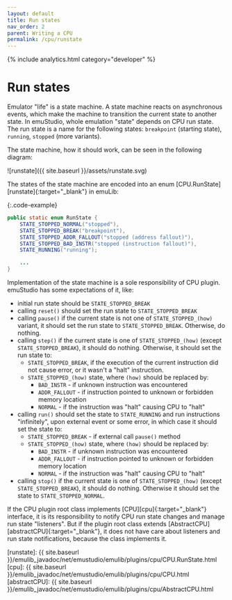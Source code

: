 ```yaml
---
layout: default
title: Run states
nav_order: 2
parent: Writing a CPU
permalink: /cpu/runstate
---
```


{% include analytics.html category="developer" %}

# Run states

Emulator "life" is a state machine. A state machine reacts on asynchronous events, which make the machine to transition the current state to another state. In emuStudio, whole emulation "state" depends on CPU run state. The run state is a name for the following states: `breakpoint` (starting state), `running`, `stopped` (more variants).

The state machine, how it should work, can be seen in the following diagram:

![runstate]({{ site.baseurl }}/assets/runstate.svg)

The states of the state machine are encoded into an enum [CPU.RunState][runstate]{:target="_blank"} in emuLib:

{:.code-example}
```java
public static enum RunState {
    STATE_STOPPED_NORMAL("stopped"),
    STATE_STOPPED_BREAK("breakpoint"),
    STATE_STOPPED_ADDR_FALLOUT("stopped (address fallout)"),
    STATE_STOPPED_BAD_INSTR("stopped (instruction fallout)"),
    STATE_RUNNING("running");

    ...
}
```

Implementation of the state machine is a sole responsibility of CPU plugin. emuStudio has some expectations of it, like:

- initial run state should be `STATE_STOPPED_BREAK`
- calling `reset()` should set the run state to `STATE_STOPPED_BREAK`
- calling `pause()` if the current state is not one of `STATE_STOPPED_(how)` variant, it should set the run state to `STATE_STOPPED_BREAK`. Otherwise, do nothing.
- calling `step()` if the current state is one of `STATE_STOPPED_(how)` (except `STATE_STOPPED_BREAK`), it should do nothing. Otherwise, it should set the run state to:
    - `STATE_STOPPED_BREAK`, if the execution of the current instruction did not cause error, or it wasn't a "halt" instruction.
    - `STATE_STOPPED_(how)` state, where `(how)` should be replaced by:
        - `BAD_INSTR` - if unknown instruction was encountered
        - `ADDR_FALLOUT` - if instruction pointed to unknown or forbidden memory location
        - `NORMAL` - if the instruction was "halt" causing CPU to "halt" 
- calling `run()` should set the state to `STATE_RUNNING` and run instructions "infinitely", upon external event or some error, in which case it should set the state to:
    - `STATE_STOPPED_BREAK` - if external call `pause()` method
    - `STATE_STOPPED_(how)` state, where `(how)` should be replaced by:
        - `BAD_INSTR` - if unknown instruction was encountered
        - `ADDR_FALLOUT` - if instruction pointed to unknown or forbidden memory location
        - `NORMAL` - if the instruction was "halt" causing CPU to "halt"
- calling `stop()` if the current state is one of `STATE_STOPPED_(how)` (except `STATE_STOPPED_BREAK`), it should do nothing. Otherwise it should set the state to `STATE_STOPPED_NORMAL`.


If the CPU plugin root class implements [CPU][cpu]{:target="_blank"} interface, it is its responsibility to notify CPU run state changes and manage run state "listeners". But if the plugin root class extends [AbstractCPU][abstractCPU]{:target="_blank"}, it does not have care about listeners and run state notifications, because the class implements it. 



[runstate]: {{ site.baseurl }}/emulib_javadoc/net/emustudio/emulib/plugins/cpu/CPU.RunState.html
[cpu]: {{ site.baseurl }}/emulib_javadoc/net/emustudio/emulib/plugins/cpu/CPU.html
[abstractCPU]: {{ site.baseurl }}/emulib_javadoc/net/emustudio/emulib/plugins/cpu/AbstractCPU.html
